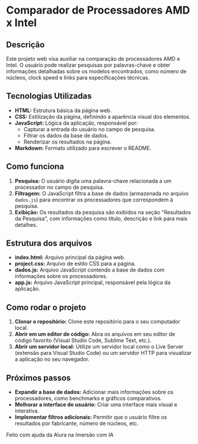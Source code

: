 # Comparador de Processadores AMD x Intel

## Descrição
Este projeto web visa auxiliar na comparação de processadores AMD e Intel. O usuário pode realizar pesquisas por palavras-chave e obter informações detalhadas sobre os modelos encontrados, como número de núcleos, clock speed e links para especificações técnicas.

## Tecnologias Utilizadas
* **HTML:** Estrutura básica da página web.
* **CSS:** Estilização da página, definindo a aparência visual dos elementos.
* **JavaScript:** Lógica da aplicação, responsável por:
    * Capturar a entrada do usuário no campo de pesquisa.
    * Filtrar os dados da base de dados.
    * Renderizar os resultados na página.
* **Markdown:** Formato utilizado para escrever o README.

## Como funciona
1. **Pesquisa:** O usuário digita uma palavra-chave relacionada a um processador no campo de pesquisa.
2. **Filtragem:** O JavaScript filtra a base de dados (armazenada no arquivo `dados.js`) para encontrar os processadores que correspondem à pesquisa.
3. **Exibição:** Os resultados da pesquisa são exibidos na seção "Resultados da Pesquisa", com informações como título, descrição e link para mais detalhes.

## Estrutura dos arquivos
* **index.html:** Arquivo principal da página web.
* **project.css:** Arquivo de estilo CSS para a página.
* **dados.js:** Arquivo JavaScript contendo a base de dados com informações sobre os processadores.
* **app.js:** Arquivo JavaScript principal, responsável pela lógica da aplicação.

## Como rodar o projeto
1. **Clonar o repositório:** Clone este repositório para o seu computador local.
2. **Abrir em um editor de código:** Abra os arquivos em seu editor de código favorito (Visual Studio Code, Sublime Text, etc.).
3. **Abrir um servidor local:** Utilize um servidor local como o Live Server (extensão para Visual Studio Code) ou um servidor HTTP para visualizar a aplicação no seu navegador.

## Próximos passos
* **Expandir a base de dados:** Adicionar mais informações sobre os processadores, como benchmarks e gráficos comparativos.
* **Melhorar a interface do usuário:** Criar uma interface mais visual e interativa.
* **Implementar filtros adicionais:** Permitir que o usuário filtre os resultados por fabricante, número de núcleos, etc.

Feito com ajuda da Alura na Imersão com IA
